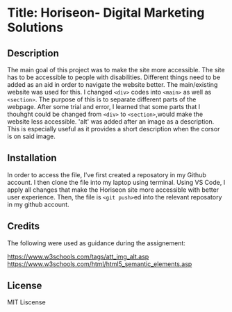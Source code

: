 # Title: Horiseon- Digital Marketing Solutions

## Description
The main goal of this project was to make the site more accessible. 
The site has to be accessible to people with disabilities. 
Different things need to be added as an aid in order to navigate the website better.
The main/existing website was used for this. 
I changed `<div>` codes into `<main>` as well as `<section>`.
The purpose of this is to separate different parts of the webpage.
After some trial and error, I learned that some parts that I thouhght could be changed from `<div>` to `<section>`,would make the website less accessible.
'alt' was added after an image as a description. This is especially useful as it provides a short description when the corsor is on said image. 

## Installation
In order to access the file, I've first created a reposatory in my Github account. 
I then clone the file into my laptop using terminal.
Using VS Code, I apply all changes that make the Horiseon site more accessible with better user experience. 
Then, the file is `<git push>`ed into the relevant reposatory in my github account.


## Credits
The following were used as guidance during the assignement:

https://www.w3schools.com/tags/att_img_alt.asp
https://www.w3schools.com/html/html5_semantic_elements.asp

## License
MIT Liscense

